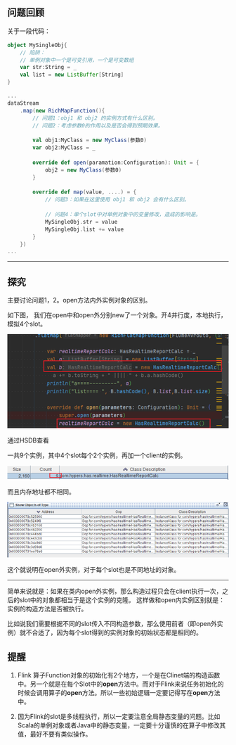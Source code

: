 ## 问题回顾

关于一段代码：

```scala
object MySingleObj{
	// 陷阱：
	// 单例对象中一个是可变引用，一个是可变数组
	var str:String = _
	val list = new ListBuffer[String]
}
```
```scala
...
dataStream
	.map(new RichMapFunction(){
		// 问题1：obj1 和 obj2 的实例方式有什么区别。
		// 问题2：考虑参数0的作用以及是否会得到预期效果。
		
		val obj1:MyClass = new MyClass(参数0)
		var obj2:MyClass = _
		
		override def open(paramation:Configuration): Unit = {
			obj2 = new MyClass(参数0)
		}
		
		override def map(value, ....) = {
			// 问题3：如果在这里使用 obj1 和 obj2 会有什么区别。
			
			// 问题4：单个slot中对单例对象中的变量修改，造成的影响是。
			MySingleObj.str = value
			MySingleObj.list += value
		}
	})
... 

```
---
## 探究

主要讨论问题1，2。open方法内外实例对象的区别。

如下图， 我们在open中和open外分别new了一个对象。开4并行度，本地执行，模拟4个slot。

![算子Function实例化的坑/image-20210127164519575.png](算子Function实例化的坑/image-20210127164519575.png)

通过HSDB查看

一共9个实例，其中4个slot每个2个实例，再加一个client的实例。

![算子Function实例化的坑/image-20210127164536390.png](算子Function实例化的坑/image-20210127164536390.png)

而且内存地址都不相同。

![算子Function实例化的坑/image-20210127164456455.png](算子Function实例化的坑/image-20210127164456455.png)

这个就说明在open外实例，对于每个slot也是不同地址的对象。

---

简单来说就是：如果在类内open外实例，那么构造过程只会在client执行一次，之后的slot中的对象都相当于是这个实例的克隆。
这样做和open内实例区别就是：实例的构造方法是否被执行。

比如说我们需要根据不同的slot传入不同构造参数，那么使用前者（即open外实例）就不合适了，因为每个slot得到的实例对象的初始状态都是相同的。

## 提醒

1. Flink 算子Function对象的初始化有2个地方，一个是在Clinet端的构造函数中。另一个就是在每个Slot中的**open**方法中。而对于Flink来说任务初始化的时候会调用算子的**open**方法。所以一些初始逻辑一定要记得写在**open**方法中。

2. 因为Flink的slot是多线程执行，所以一定要注意全局静态变量的问题。比如Scala的单例对象或者Java中的静态变量，一定要十分谨慎的在算子中修改其值，最好不要有类似操作。